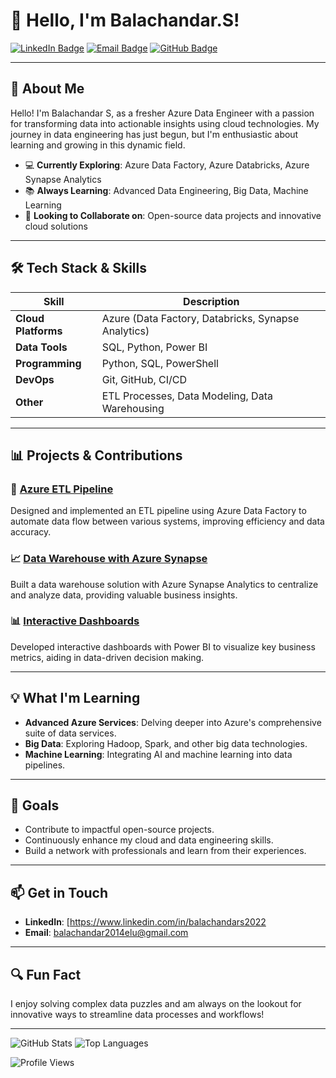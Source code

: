 # 👋 Hello, I'm Balachandar.S!

[![LinkedIn Badge](https://img.shields.io/badge/LinkedIn-Profile-blue)](https://www.linkedin.com/in/balachandars2022)
[![Email Badge](https://img.shields.io/badge/Email-Me-red)](mailto:balachandar2014elu@gmail.com)
[![GitHub Badge](https://img.shields.io/github/followers/yourusername?label=Follow&style=social)](https://github.com/zBalachandar)

---

## 🌟 **About Me**

Hello! I'm Balachandar S, as a fresher Azure Data Engineer with a passion for transforming data into actionable insights using cloud technologies. My journey in data engineering has just begun, but I'm enthusiastic about learning and growing in this dynamic field.

- 💻 **Currently Exploring**: Azure Data Factory, Azure Databricks, Azure Synapse Analytics
- 📚 **Always Learning**: Advanced Data Engineering, Big Data, Machine Learning
- 🌱 **Looking to Collaborate on**: Open-source data projects and innovative cloud solutions

---

## 🛠️ **Tech Stack & Skills**

| Skill             | Description                             |
| ----------------- | --------------------------------------- |
| **Cloud Platforms**| Azure (Data Factory, Databricks, Synapse Analytics) |
| **Data Tools**    | SQL, Python, Power BI                  |
| **Programming**   | Python, SQL, PowerShell                |
| **DevOps**        | Git, GitHub, CI/CD                     |
| **Other**         | ETL Processes, Data Modeling, Data Warehousing |

---

## 📊 **Projects & Contributions**

### 🚀 [Azure ETL Pipeline](https://github.com/YourUsername/Azure-ETL-Pipeline)
Designed and implemented an ETL pipeline using Azure Data Factory to automate data flow between various systems, improving efficiency and data accuracy.

### 📈 [Data Warehouse with Azure Synapse](https://github.com/YourUsername/Data-Warehouse-Synapse)
Built a data warehouse solution with Azure Synapse Analytics to centralize and analyze data, providing valuable business insights.

### 📊 [Interactive Dashboards](https://github.com/YourUsername/PowerBI-Dashboards)
Developed interactive dashboards with Power BI to visualize key business metrics, aiding in data-driven decision making.

---

## 💡 **What I'm Learning**

- **Advanced Azure Services**: Delving deeper into Azure's comprehensive suite of data services.
- **Big Data**: Exploring Hadoop, Spark, and other big data technologies.
- **Machine Learning**: Integrating AI and machine learning into data pipelines.

---

## 🌟 **Goals**

- Contribute to impactful open-source projects.
- Continuously enhance my cloud and data engineering skills.
- Build a network with professionals and learn from their experiences.

---

## 📫 **Get in Touch**

- **LinkedIn**: [https://www.linkedin.com/in/balachandars2022
- **Email**: balachandar2014elu@gmail.com

---

## 🔍 **Fun Fact**

I enjoy solving complex data puzzles and am always on the lookout for innovative ways to streamline data processes and workflows!

---

![GitHub Stats](https://github-readme-stats.vercel.app/api?username=zBalachandar&show_icons=true&theme=radical)
![Top Languages](https://github-readme-stats.vercel.app/api/top-langs/?username=zBalachandar&layout=compact&theme=radical)

![Profile Views](https://komarev.com/ghpvc/?username=darshilparma&style=flat-square)
